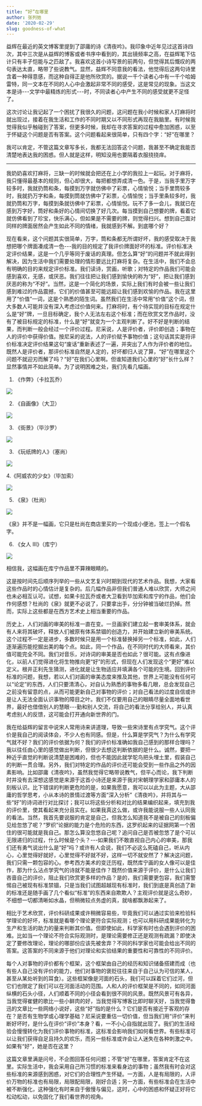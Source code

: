```yaml
---
title: “好”在哪里
author: 张列弛
date: '2020-02-29'
slug: goodness-of-what
---
```

益辉在最近的英文博客里提到了邵庸的诗《清夜吟》。我印象中近年见过这首诗四次，其中三次是从益辉的博客或者书序中看到的，其出镜频率之高，在益辉笔下估计只有丰子恺能与之匹敌了。我喜欢这首小诗写景的前两句，但觉得其后慨叹的两句表达太直，略带了些说教气。显然，益辉不同意我的看法，他觉得后这两句诗里含着一种得意感，而这种自得正是他所欣赏的。据说一千个读者心中有一千个哈姆雷特，同一文本在不同的人心中会激起非常不同的感受，这是常见的现象。当这文本是诗---文学中最精炼的形式---时，不同读者心中产生不同的感受就更不足怪了。    

这次讨论让我记起了一个困扰了我很久的问题，这问题在我小时候和家人打麻将时就出现过，接着在我生活和工作的不同时期又以不同形式再现在我脑里。有时候我觉得我似乎触碰到了答案，但更多时候，我却在寻求答案的过程中愈加困惑，以至于怀疑这个问题是否有答案。这个问题看起来很简单，只有四个字：“好”在哪里？  

我可以肯定，不管这篇文章写多长，我都无法回答这个问题，我甚至不确定我能否清楚地表达我的困惑。但人就是这样，明知没用也要隔着衣服挠挠痒。  

-------

我奶奶喜欢打麻将，三缺一的时候就会把还在上小学的我拉上一起玩。对于麻将，我只懂得最基本的规则，但心却很大，每把都想弄成清一色。于是，当我手里万字较多时，我就扔筒和条，每摸到万字就仿佛中了彩票，心情愉悦；当手里筒较多时，我就扔万字和条，每摸到筒就仿佛中了彩票，心情愉悦；当手里条较多时，我就扔筒和万字，每摸到条就彷佛中了彩票，心情愉悦。玩不了多一会儿，我就已在感到万字好，筒好和条好的心情间切换了好几次。每当摸到自己想要的牌，看着它就仿佛看到了珍宝，快乐满心，但如果是不需要的牌，则觉得扫兴。想到自己面对同样的牌面居然会产生如此不同的情绪，我就感到不解。到底哪个好？    

现在看来，这个问题其实很简单，万字，筒和条都无所谓好坏，我的感受取决于我想把哪个牌面凑成清一色---我的目的规定了我评价牌面好坏的标准。评价标准决定评价结果，这是一个几乎等同于废话的真理。但怎么算“好”的问题并不就此得到解决，因为生活中我们需要处理的情形要远比打麻将复杂。在生活中，我们不会总有明确的目的来规定评价标准。我们读诗，赏画，听歌；对特定的作品我们可能会感到喜欢，无感，或厌恶。我们往往把让我们感到愉快的称为“好”，把让我们感到厌恶的称为“不好”。当然，这是一个简化的场景，实际上我们有时会被一些让我们感到难过的作品震撼，它们的价值甚至可能远超让我们感到欢愉的作品。我在这里用了“价值”一词，这是个熟悉的陌生词。虽然我们在生活中常用“价值”这个词，但大多数人可能并没有深入考虑过价值何来。打麻将时，有个待实现的目标在规定什么是“好”牌，一旦目标确定，我个人无法左右这个标准；而在欣赏文艺作品时，没有了被目标规定的标准，什么是“好”就变为一个主观判断了。好不好是判断的结果，而判断一般会经过一个评价过程。尼采说，人是评价者，评价即创造；事物在人的评价中获得价值。按尼采的说法，人的评价赋予事物价值；这句话其实是将评价标准决定评价结果这句“废话”重新表述了一遍，并突出了人作为评价者的地位。既然人是评价者，那评价标准自然是人定的，好坏都归人说了算，“好”在哪里这个问题不就迎刃而解了吗？“好”在我们心里啊。但谁知道我们心里的“好”长什么样？显然事情并不如此简单。为了说明困难之处，我们先看几幅画。   

1. 《作弊》（卡拉瓦乔）

![](https://upload.wikimedia.org/wikipedia/commons/thumb/1/1d/Cardsharps.jpg/1920px-Cardsharps.jpg)  

2. 《自画像》（大卫）   

![](https://upload.wikimedia.org/wikipedia/commons/thumb/c/c6/David_Self_Portrait.jpg/1024px-David_Self_Portrait.jpg)


3. 《街景》（毕沙罗）

![](https://upload.wikimedia.org/wikipedia/commons/thumb/1/15/Camille_Pissarro_-_Boulevard_Montmartre_-_Eremitage.jpg/1920px-Camille_Pissarro_-_Boulevard_Montmartre_-_Eremitage.jpg)


3.  《玩纸牌的人》（塞尚）

![](https://upload.wikimedia.org/wikipedia/commons/d/d4/Paul_C%C3%A9zanne%2C_1892-95%2C_Les_joueurs_de_carte_%28The_Card_Players%29%2C_60_x_73_cm%2C_oil_on_canvas%2C_Courtauld_Institute_of_Art%2C_London.jpg)

4.《阿威农的少女》（毕加索） 

![](https://upload.wikimedia.org/wikipedia/en/thumb/4/4c/Les_Demoiselles_d%27Avignon.jpg/1280px-Les_Demoiselles_d%27Avignon.jpg)  

5. 《泉》（杜尚） 

![](https://upload.wikimedia.org/wikipedia/commons/d/dd/Marcel_Duchamp%2C_1917%2C_Fountain%2C_photograph_by_Alfred_Stieglitz.jpg)  

《泉》并不是一幅画，它只是杜尚在商店里买的一个现成小便池，签上一个假名字。

6. 《女人 III》（库宁）

![](https://arthive.com/res/media/img/orig/work/0e1/350421@2x.webp)  

相信我，这幅画在库宁作品里不算辣眼睛的。   

这是按时间先后顺序列举的一些从文艺复兴时期到现代的艺术作品。我想，大家看这些作品时的心情估计是复杂的。后几幅作品非但我们普通人难以欣赏，大师之间也未必相互认可。试想，如果卡拉瓦乔或者大卫看到毕加索和库宁的作品，他们会作何感想？杜尚的《泉》就更不必说了，只要拿出手，分分钟被当破烂扔掉。然而，实际上这些都是在西方艺术史上相当重要的作品。   

历史上，人们对画的审美的标准一直在变。一旦画家们建立起一套审美体系，就会有人来将其破坏，释放人们被原有体系禁锢的创造力，并开始建立新的审美系统。这个过程不一定是进步，多数时候只是用一个标准替换掉另一个标准，如此，人们逐渐遍历能挖掘出美的每个点。如此，同一个作品，在不同时代的大师看来，其价值可能完全不同。我们对音乐，对诗词的审美是否也如此？很可能。这有点像进化，以前人们觉得进化将生物推向更“好”的形式，但现在人们发现这个“更好”难以定义。根井正利先生猜测，进化就是让生物适应并填满各个可能的生境。回到评价标准的问题，我想，若以人们对画的审美态度来推及其他，世界上可能没有任何可以“论定”的东西，人们只要清清心，对自认为熟悉的事物多看几眼，总会发现自己之前没有留意的点，从而可能更新自己对事物的评价；对自己看法的过度自信或许是让人无法全面认识事物的障目之叶。我们不仅要用自己的眼睛尽量全面地看世界，最好也借借别人的慧眼---勤和别人交流，将自己的看法分享给别人，并认真考虑别人的反馈，这可能会打开通向新世界的门。   

我在给益辉的留言中说宋人常用诗来讲道理，导致一些宋诗里有点学究气。这个评价是我自己的阅读体会，不少人也有同感。但是，什么算是学究气？为什么有学究气就不好？我们的评价依据为何？我们的评价标准确如我自己感到的那样合理吗？我以往任由心里的感觉做出判断，但很少去想这判断依据的是什么。诚然，要把一种近乎直觉的判断说清楚是困难的，但也不能因此就学鸵鸟把头埋土里，假装自己的判断一贯合理。另外，我们对特定的作品的评价还可能会受到一些作品之外的因素影响。比如邵庸《清夜吟》，虽然我觉得它略带说教气，但平心而论，我下判断时并没有去深想这感觉是来源于这首小诗还是来源于我对宋朝理学家和邵庸本人的刻板认识。比下错误的判断更危险的是，如果我愿意，我可以以此为主题，大从邵庸的哲学思考，小从本诗的景情过渡等方面“深入分析”《清夜吟》，并将其与一些“好”的诗词进行对比探讨；我可以将这些分析和对比的结果编织起来，填充到我的评价里，使其看起来充分且实在。如果我真这么做，或许我能说服一些人认同我的看法。当然，我首先要说服的肯定是自己，但我怎么知道我不是被自己的刻板偏见给忽悠了呢？“罗织”论据的能力是个危险的东西，这罗织起来的证据网第一个困住的很可能就是我自己。那怎么算没忽悠自己呢？追问自己是否被忽悠了是个可以无限递归的过程，什么时候是个头？---如果我们不敢直视自己内心的审美，那我们还有勇气说出什么是“好”吗？或许有人会说，我们不必这么死磕自己，听从内心，心里觉得好就好，心里觉得不好就不好，这样一切不就安然了？解决这问题，我们只需一颗包容的心。参考西方美术的变迁历程，既然库宁画的女人像可以是佳作，那为什么沾点学究气的诗就不能是佳作？既然价值来源于评价，是什么让我们吝啬自己的评价，阻止我们欣赏更多样的作品？是的，我们需要更包容，我们需警惕自己被现有标准禁锢，只是当我们试图超越现有标准时，我们到底是真创造了新的标准还是随手画了几个看似“标准”的东西来自欺欺人？主观评价就是这么奇妙，不细想一切都清晰如水晶，但稍微较点务虚的真，就啥都飘渺起来了。       

相比于艺术欣赏，评价科研成果或许稍微容易些，毕竟我们可以通过实验来检验科学理论的好坏，标准就是看哪个理论更符合实际观测；也可以用科研成果能转化为生产和生活的助力的量来判断其价值。但即使如此，科学家有时也会遇到评价的困难。比如当一个理论不符合实际观测时，是理论需要修正还是观测有疏漏？即使决定了要修改理论，理论的哪部份应该先被舍弃？不同的科学家也可能会给出不同的答案。这答案的不同来源于他们对理论和实验结果的重要性和可靠性的不同评价。      

每个人对事物的评价都有个框架，这个框架由自己的经历和知识储备搭建而成（也有些人自己没有评价的能力，他们对事物的褒贬往往来自于自己认为可信的某人，甚至从某处听到的耳食）。这些框架像是河面的石头，我们可以踩着它们过河，但它们也限定了我们可以在河面活动的范围。人和人的评价框架是不同的，如同河面纵横的石头小径，人们顺着不同的小径会看到很不同的风景。既然风景可有各异，当我觉得崔健的歌比一些小鲜肉的好，当我觉得写博客比即时聊天好，当我觉得鲁迅的文章比一些网络小说好，这些“好”指的是什么？它们是否有接近于客观的存在？是否有生物学或心理学基础？尼采说要重估一切价值，但当我们用“评价”来判断好坏时，是什么在评价“评价”本身？看，一不小心自指就出现了。我们的生活经验会慢慢转化为我们评价事物的标准，这标准会影响我们如何看世界。有些标准可以让我们获得自足且持久的欢乐，而另一些标准或许会让人迷失在各种刺激之中。如果有“好”，她是否在这里？     


这篇文章里满是问号，不企图回答任何问题；不管“好”在哪里，答案肯定不在这里。实际生活中，我会采用自己所习惯的标准来看身边的事物；虽然我有时会对这些标准的来源感到困惑，对它们的合理性产生怀疑。一方面，人是有局限的，人评价万物的标准也有局限，局限配局限，刚好合适；另一方面，有些标准会在生活中被不断强化，这种强化有时来自于傲慢与偏见，这时，心中的困惑和怀疑正好将它松动松动，以免固化了我们看世界的视角。   


















